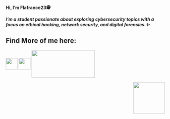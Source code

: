  **Hi, I’m Flafrance23🕵️**

**_I’m a student passionate about exploring cybersecurity topics with a focus on ethical hacking, network security, and digital forensics.✨_**


## Find More of me here:

[<img align="center" height="37" src="https://github.com/Lattice23/Lattice23/assets/159420767/a0dcdebe-6a10-4405-bf6e-01f36635cc11">](https://tryhackme.com/p/Lattice) [<img align="center" height="37" src="https://github.com/Lattice23/Lattice23/assets/159420767/1807b664-e810-4b9c-9d85-e313f215248c)">](https://medium.com/@henrylattice1738) [<img align="center" width="200" height="87" src="https://github.com/Lattice23/Lattice23/assets/159420767/fa715b72-1a4e-4aa7-997c-a4b59090f5a3">](https://tlattice.gitbook.io/whoami/#whoami)



<img align="right" width="100" height="100" src="https://github.com/Lattice23/Lattice23/assets/159420767/1c1a0d34-f93d-4383-b94a-7683f6e349fb">
<!---
Lattice23/Lattice23 is a ✨ special ✨ repository because its `README.md` (this file) appears on your GitHub profile.
You can click the Preview link to take a look at your changes.
--->
